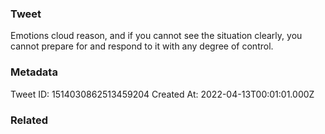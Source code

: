 ### Tweet
Emotions cloud reason, and if you cannot see the situation clearly, you cannot prepare for and respond to it with any degree of control.

### Metadata
Tweet ID: 1514030862513459204
Created At: 2022-04-13T00:01:01.000Z

### Related

